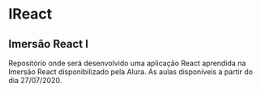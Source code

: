 # IReact
## Imersão React I
Repositório onde será desenvolvido uma aplicação React aprendida na Imersão React disponibilizado pela Alura. 
As aulas disponíveis a partir do dia 27/07/2020.

